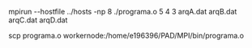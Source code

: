 mpirun --hostfile ../hosts -np 8 ./programa.o 5 4 3 arqA.dat arqB.dat arqC.dat arqD.dat

scp programa.o workernode:/home/e196396/PAD/MPI/bin/programa.o